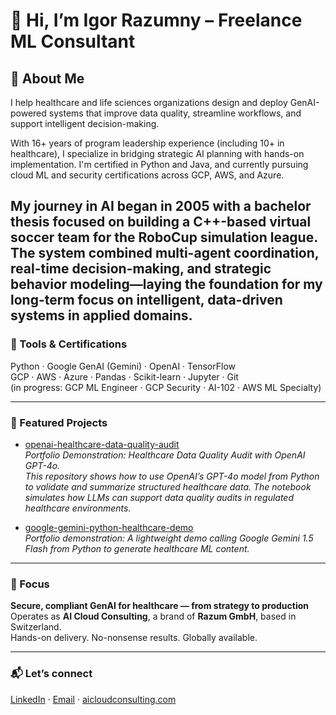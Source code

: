 # 👋 Hi, I’m Igor Razumny – Freelance ML Consultant

## 👋 About Me

I help healthcare and life sciences organizations design and deploy GenAI-powered systems that improve data quality, streamline workflows, and support intelligent decision-making.

With 16+ years of program leadership experience (including 10+ in healthcare), I specialize in bridging strategic AI planning with hands-on implementation. I'm certified in Python and Java, and currently pursuing cloud ML and security certifications across GCP, AWS, and Azure.

My journey in AI began in 2005 with a bachelor thesis focused on building a C++-based virtual soccer team for the RoboCup simulation league. The system combined multi-agent coordination, real-time decision-making, and strategic behavior modeling—laying the foundation for my long-term focus on intelligent, data-driven systems in applied domains.
---

### 🔧 Tools & Certifications
Python · Google GenAI (Gemini) · OpenAI · TensorFlow  
GCP · AWS · Azure · Pandas · Scikit-learn · Jupyter · Git  
(in progress: GCP ML Engineer · GCP Security · AI-102 · AWS ML Specialty)

---

### 📂 Featured Projects

- [openai-healthcare-data-quality-audit](https://github.com/igorrazumny/openai-healthcare-data-quality-audit)  
  *Portfolio Demonstration: Healthcare Data Quality Audit with OpenAI GPT-4o.*  
  *This repository shows how to use OpenAI’s GPT-4o model from Python to validate and summarize structured healthcare data. The notebook simulates how LLMs can support data quality audits in regulated healthcare environments.*

- [google-gemini-python-healthcare-demo](https://github.com/igorrazumny/google-gemini-python-healthcare-demo)  
  *Portfolio demonstration: A lightweight demo calling Google Gemini 1.5 Flash from Python to generate healthcare ML content.*

---

### 🧭 Focus

**Secure, compliant GenAI for healthcare — from strategy to production**  
Operates as **AI Cloud Consulting**, a brand of **Razum GmbH**, based in Switzerland.  
Hands-on delivery. No-nonsense results. Globally available.

---

### 📬 Let’s connect

[LinkedIn](https://linkedin.com/in/irazum) · [Email](mailto:irazum@gmail.com) · [aicloudconsulting.com](http://aicloudconsulting.com)

